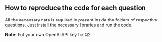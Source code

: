 <h2>How to reproduce the code for each question</h2>
<p>All the necessary data is required is present inside the folders of respective questions. Just install the necessary libraries and run the code.</p>
<p><b>Note:</b> Put your own OpenAI API key for Q2.</p>
